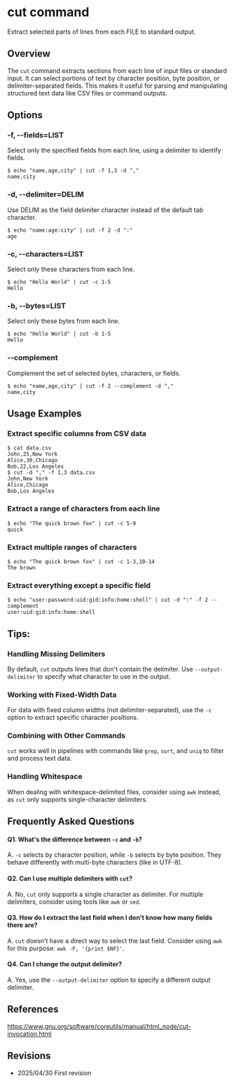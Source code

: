 # cut command

Extract selected parts of lines from each FILE to standard output.

## Overview

The `cut` command extracts sections from each line of input files or standard input. It can select portions of text by character position, byte position, or delimiter-separated fields. This makes it useful for parsing and manipulating structured text data like CSV files or command outputs.

## Options

### **-f, --fields=LIST**

Select only the specified fields from each line, using a delimiter to identify fields.

```console
$ echo "name,age,city" | cut -f 1,3 -d ","
name,city
```

### **-d, --delimiter=DELIM**

Use DELIM as the field delimiter character instead of the default tab character.

```console
$ echo "name:age:city" | cut -f 2 -d ":"
age
```

### **-c, --characters=LIST**

Select only these characters from each line.

```console
$ echo "Hello World" | cut -c 1-5
Hello
```

### **-b, --bytes=LIST**

Select only these bytes from each line.

```console
$ echo "Hello World" | cut -b 1-5
Hello
```

### **--complement**

Complement the set of selected bytes, characters, or fields.

```console
$ echo "name,age,city" | cut -f 2 --complement -d ","
name,city
```

## Usage Examples

### Extract specific columns from CSV data

```console
$ cat data.csv
John,25,New York
Alice,30,Chicago
Bob,22,Los Angeles
$ cut -d "," -f 1,3 data.csv
John,New York
Alice,Chicago
Bob,Los Angeles
```

### Extract a range of characters from each line

```console
$ echo "The quick brown fox" | cut -c 5-9
quick
```

### Extract multiple ranges of characters

```console
$ echo "The quick brown fox" | cut -c 1-3,10-14
The brown
```

### Extract everything except a specific field

```console
$ echo "user:password:uid:gid:info:home:shell" | cut -d ":" -f 2 --complement
user:uid:gid:info:home:shell
```

## Tips:

### Handling Missing Delimiters

By default, `cut` outputs lines that don't contain the delimiter. Use `--output-delimiter` to specify what character to use in the output.

### Working with Fixed-Width Data

For data with fixed column widths (not delimiter-separated), use the `-c` option to extract specific character positions.

### Combining with Other Commands

`cut` works well in pipelines with commands like `grep`, `sort`, and `uniq` to filter and process text data.

### Handling Whitespace

When dealing with whitespace-delimited files, consider using `awk` instead, as `cut` only supports single-character delimiters.

## Frequently Asked Questions

#### Q1. What's the difference between `-c` and `-b`?
A. `-c` selects by character position, while `-b` selects by byte position. They behave differently with multi-byte characters (like in UTF-8).

#### Q2. Can I use multiple delimiters with `cut`?
A. No, `cut` only supports a single character as delimiter. For multiple delimiters, consider using tools like `awk` or `sed`.

#### Q3. How do I extract the last field when I don't know how many fields there are?
A. `cut` doesn't have a direct way to select the last field. Consider using `awk` for this purpose: `awk -F, '{print $NF}'`.

#### Q4. Can I change the output delimiter?
A. Yes, use the `--output-delimiter` option to specify a different output delimiter.

## References

https://www.gnu.org/software/coreutils/manual/html_node/cut-invocation.html

## Revisions

- 2025/04/30 First revision